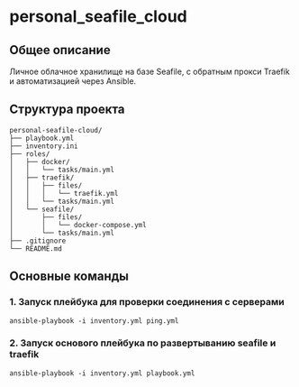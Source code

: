 # personal_seafile_cloud

## Общее описание
Личное облачное хранилище на базе Seafile, с обратным прокси Traefik и автоматизацией через Ansible.

## Структура проекта
```
personal-seafile-cloud/
├── playbook.yml
├── inventory.ini
├── roles/
│   ├── docker/
│   │   └── tasks/main.yml
│   ├── traefik/
│   │   ├── files/
│   │   │   └── traefik.yml
│   │   └── tasks/main.yml
│   └── seafile/
│       ├── files/
│       │   └── docker-compose.yml
│       └── tasks/main.yml
├── .gitignore                
└── README.md                  
```

## Основные команды

### 1. Запуск плейбука для проверки соединения с серверами

```aiignore
ansible-playbook -i inventory.yml ping.yml
```

### 2. Запуск основого плейбука по развертыванию seafile и traefik

```aiignore
ansible-playbook -i inventory.yml playbook.yml
```